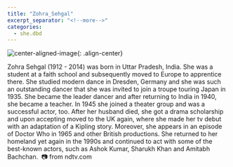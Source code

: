 ```yaml
---
title: "Zohra_Sehgal"
excerpt_separator: "<!--more-->"
categories:
  - she.dbd
---
```



![center-aligned-image](https://cdn.pixabay.com/photo/2020/10/26/16/56/man-5687861_1280.png){: .align-center}


Zohra Sehgal (1912 - 2014) was born in Uttar Pradesh, India. She was a student at a faith school and subsequently moved to Europe to apprentice there. She studied modern dance in Dresden, Germany and she was such an outstanding dancer that she was invited to join a troupe touring Japan in 1935. She became the leader dancer and after returning to India in 1940, she became a teacher. In 1945 she joined a theater group and was a successful actor, too. After her husband died, she got a drama scholarship and upon accepting moved to the UK again, where she made her tv debut with an adaptation of a Kipling story. Moreover, she appears in an episode of Doctor Who in 1965 and other British productions. She returned to her homeland yet again in the 1990s and continued to act with some of the best-known actors, such as Ashok Kumar, Sharukh Khan and Amitabh Bachchan.⁠
⁠
📷 from ndtv.com⁠
